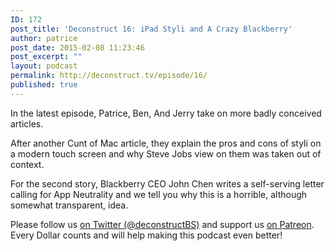 ```yaml
---
ID: 172
post_title: 'Deconstruct 16: iPad Styli and A Crazy Blackberry'
author: patrice
post_date: 2015-02-08 11:23:46
post_excerpt: ""
layout: podcast
permalink: http://deconstruct.tv/episode/16/
published: true
---
```

<p>
In the latest episode, Patrice, Ben, And Jerry take on more badly conceived articles.  </p>
<p>After another Cunt of Mac article, they explain the pros and cons of styli on a modern touch screen and why Steve Jobs view on them was taken out of context. </p>
<p>
For the second story, Blackberry CEO John Chen writes a self-serving letter calling for App Neutrality and we tell you why this is a horrible, although somewhat transparent, idea.
</p>
<p>
Please follow us <a href="http://twitter.com/deconstructBS">on Twitter (@deconstructBS)</a> and support us <a href="http://patreon.com/deconstruct">on Patreon</a>. Every Dollar counts and will help making this podcast even better!
</p>